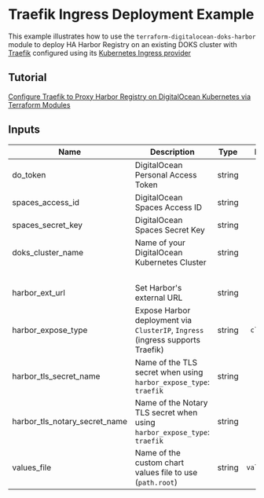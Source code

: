 # Traefik Ingress Deployment Example

This example illustrates how to use the `terraform-digitalocean-doks-harbor` module to deploy HA Harbor Registry on an existing DOKS cluster with [Traefik](https://traefik.io/traefik/) configured using its [Kubernetes Ingress provider](https://doc.traefik.io/traefik/providers/kubernetes-ingress/)

## Tutorial

[Configure Traefik to Proxy Harbor Registry on DigitalOcean Kubernetes via Terraform Modules](https://colinwilson.uk/2022/01/06/configure-traefik-to-proxy-harbor-registry-on-digitalocean-kubernetes-via-terraform-modules/)

## Inputs

| Name | Description | Type | Default | Required |
|------|-------------|:----:|:-----:|:-----:|
| do_token | DigitalOcean Personal Access Token | string | N/A | yes |
| spaces_access_id | DigitalOcean Spaces Access ID | string | N/A | yes |
| spaces_secret_key | DigitalOcean Spaces Secret Key | string | N/A | yes |
| doks_cluster_name | Name of your DigitalOcean Kubernetes Cluster | string | N/A | yes |
| &nbsp; |
| harbor_ext_url | Set Harbor's external URL | string | `local` | no |
| harbor_expose_type | Expose Harbor deployment via `ClusterIP`, `Ingress` (ingress supports Traefik) | string | `clusterip` | no |
| harbor_tls_secret_name | Name of the TLS secret when using `harbor_expose_type`: `traefik` | string | empty | no |
| harbor_tls_notary_secret_name | Name of the Notary TLS secret when using `harbor_expose_type`: `traefik` | string | empty | no |
| values_file | Name of the custom chart values file to use (`path.root`) | string | `values.yaml` | no |
